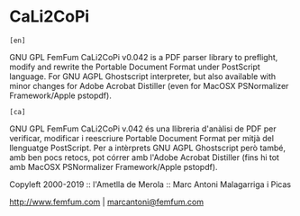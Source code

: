 # CaLi2CoPi

`[en]`

GNU GPL FemFum CaLi2CoPi v0.042 is a PDF parser library to preflight, modify and rewrite the Portable Document Format under PostScript language.
For GNU AGPL Ghostscript interpreter, but also available with minor changes for Adobe Acrobat Distiller (even for MacOSX PSNormalizer Framework/Apple pstopdf).

`[ca]`

GNU GPL FemFum CaLi2CoPi v.042 és una llibreria d'anàlisi de PDF per verificar, modificar i reescriure Portable Document Format per mitjà del llenguatge PostScript.
Per a intèrprets GNU AGPL Ghostscript però també, amb ben pocs retocs, pot córrer amb l'Adobe Acrobat Distiller (fins hi tot amb MacOSX PSNormalizer Framework/Apple pstopdf).

Copyleft 2000-2019 :: l'Ametlla de Merola :: Marc Antoni Malagarriga i Picas

<http://www.femfum.com> | <marcantoni@femfum.com>
